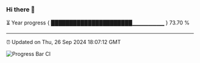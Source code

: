 ### Hi there 👋

⏳ Year progress { ██████████████████████▁▁▁▁▁▁▁▁ } 73.70 %

---

⏰ Updated on Thu, 26 Sep 2024 18:07:12 GMT

![Progress Bar CI](https://github.com/EinsPommes/EinsPommes/blob/main/.github/workflows/main.yml)
